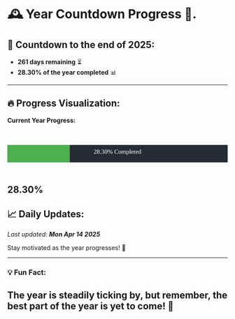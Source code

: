 
# &#x1F570; **Year Countdown Progress** &#x1F389;.

## &#x1F4C5; Countdown to the end of 2025:
- **261 days remaining** &#x23F3;
- **28.30% of the year completed** &#x1F4CA;

---

## &#x1F525; **Progress Visualization**:

**Current Year Progress:**

<br><br>
![Progress Bar](https://raw.githubusercontent.com/dayanidigv/year-countdown-progress/main/progress-bar.svg)
<br><br>

**28.30%**
---

## &#x1F4C8; **Daily Updates**:

_Last updated: **Mon Apr 14 2025**_

Stay motivated as the year progresses! &#x1F680;

--- 

### &#x1F4A1; **Fun Fact:**
The year is steadily ticking by, but remember, the best part of the year is yet to come! &#x1F31F;
---
